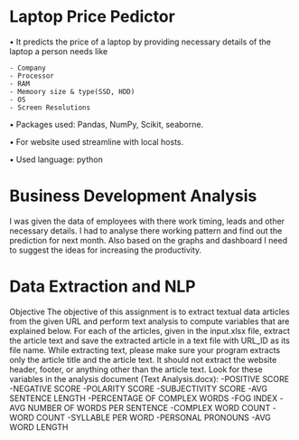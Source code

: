 # Laptop Price Pedictor

•	It predicts the price of a laptop by providing necessary details of the laptop a person needs like

    - Company 
    - Processor
    - RAM 
    - Memoory size & type(SSD, HDD)
    - OS
    - Screen Resolutions
    
•	Packages used: Pandas, NumPy, Scikit, seaborne.

•	For website used streamline with local hosts.

•	Used language: python

# Business Development Analysis

I was given the data of employees with there work timing, leads and other necessary details. I had to analyse there working pattern and find out the prediction for next month.
Also based on the graphs and dashboard I need to suggest the ideas for increasing the productivity.

# Data Extraction and NLP

Objective
The objective of this assignment is to extract textual data articles from the given URL and perform text analysis to compute variables that are explained below.
For each of the articles, given in the input.xlsx file, extract the article text and save the extracted article in a text file with URL_ID as its file name.
While extracting text, please make sure your program extracts only the article title and the article text. It should not extract the website header, footer, or anything other than the article text. 
Look for these variables in the analysis document (Text Analysis.docx):
-POSITIVE SCORE
-NEGATIVE SCORE
-POLARITY SCORE
-SUBJECTIVITY SCORE
-AVG SENTENCE LENGTH
-PERCENTAGE OF COMPLEX WORDS
-FOG INDEX
-AVG NUMBER OF WORDS PER SENTENCE
-COMPLEX WORD COUNT
-WORD COUNT
-SYLLABLE PER WORD
-PERSONAL PRONOUNS
-AVG WORD LENGTH


